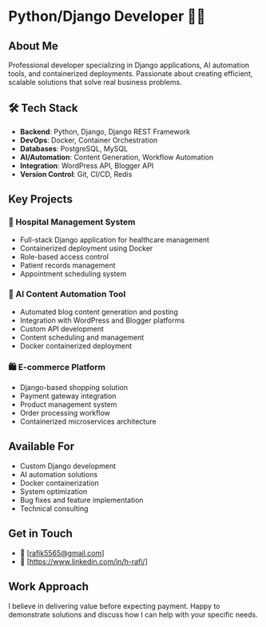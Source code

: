 # Python/Django Developer 👨‍💻

## About Me
Professional developer specializing in Django applications, AI automation tools, and containerized deployments. Passionate about creating efficient, scalable solutions that solve real business problems.

## 🛠️ Tech Stack
- **Backend**: Python, Django, Django REST Framework
- **DevOps**: Docker, Container Orchestration
- **Databases**: PostgreSQL, MySQL
- **AI/Automation**: Content Generation, Workflow Automation
- **Integration**: WordPress API, Blogger API
- **Version Control**: Git, CI/CD, Redis
  
## Key Projects

### 🏥 Hospital Management System
- Full-stack Django application for healthcare management
- Containerized deployment using Docker
- Role-based access control
- Patient records management
- Appointment scheduling system

### 🤖 AI Content Automation Tool
- Automated blog content generation and posting
- Integration with WordPress and Blogger platforms
- Custom API development
- Content scheduling and management
- Docker containerized deployment

### 🛍️ E-commerce Platform
- Django-based shopping solution
- Payment gateway integration
- Product management system
- Order processing workflow
- Containerized microservices architecture

## Available For
- Custom Django development
- AI automation solutions
- Docker containerization
- System optimization
- Bug fixes and feature implementation
- Technical consulting
  
## Get in Touch
- 📧 [rafik5565@gmail.com]
- 💼 [https://www.linkedin.com/in/h-rafi/]

## Work Approach
I believe in delivering value before expecting payment. Happy to demonstrate solutions and discuss how I can help with your specific needs.
